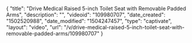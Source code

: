 {
    "title": "Drive Medical Raised 5-inch Toilet Seat with Removable Padded Arms",
    "description": "",
    "videoid": "109980707",
    "date_created": "1502520988",
    "date_modified": "1504247457",
    "type": "captivate",
    "layout": "video",
    "url": "\/v\/drive-medical-raised-5-inch-toilet-seat-with-removable-padded-arms\/109980707"
}
